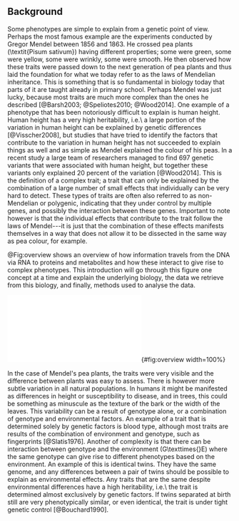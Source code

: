 ## Background

Some phenotypes are simple to explain from a genetic point of view. Perhaps the most famous example are the experiments conducted by Gregor Mendel between 1856 and 1863. He crossed pea plants (\textit{Pisum sativum}) having different properties; some were green, some were yellow, some were wrinkly, some were smooth. He then observed how these traits were passed down to the next generation of pea plants and thus laid the foundation for what we today refer to as the laws of Mendelian inheritance. This is something that is so fundamental in biology today that parts of it are taught already in primary school. Perhaps Mendel was just lucky, because most traits are much more complex than the ones he described [@Barsh2003; @Speliotes2010; @Wood2014]. One example of a phenotype that has been notoriously difficult to explain is human height. Human height has a very high heritability, i.e.\ a large portion of the variation in human height can be explained by genetic differences [@Visscher2008], but studies that have tried to identify the factors that contribute to the variation in human height has not succeeded to explain things as well and as simple as Mendel explained the colour of his peas. In a recent study a large team of researchers managed to find 697 genetic variants that were associated with human height, but together these variants only explained 20 percent of the variation [@Wood2014]. This is the definition of a complex trait; a trait that can only be explained by the combination of a large number of small effects that individually can be very hard to detect. These types of traits are often also referred to as non-Mendelian or polygenic, indicating that they under control by multiple genes, and possibly the interaction between these genes. Important to note however is that the individual effects that contribute to the trait follow the laws of Mendel---it is just that the combination of these effects manifests themselves in a way that does not allow it to be dissected in the same way as pea colour, for example.

@Fig:overview shows an overview of how information travels from the DNA via RNA to proteins and metabolites and how these interact to give rise to complex phenotypes. This introduction will go through this figure one concept at a time and explain the underlying biology, the data we retrieve from this biology, and finally, methods used to analyse the data.

![The different types of data and the technologies used to measure/observe them.](figures/overview.pdf){#fig:overview width=100%}

In the case of Mendel's pea plants, the traits were very visible and the difference between plants was easy to assess. There is however more subtle variation in all natural populations. In humans it might be manifested as differences in height or susceptibility to disease, and in trees, this could be something as minuscule as the texture of the bark or the width of the leaves. This variability can be a result of genotype alone, or a combination of genotype and environmental factors. An example of a trait that is determined solely by genetic factors is blood type, although most traits are results of the combination of environment and genotype, such as fingerprints [@Slatis1976]. Another of complexity is that there can be interaction between genotype and the environment (G\texttimes{}E) where the same genotype can give rise to different phenotypes based on the environment. An example of this is identical twins. They have the same genome, and any differences between a pair of twins should be possible to explain as environmental effects. Any traits that are the same despite environmental differences have a high heritability, i.e.\ the trait is determined almost exclusively by genetic factors. If twins separated at birth still are very phenotypically similar, or even identical, the trait is under tight genetic control [@Bouchard1990].
